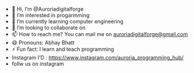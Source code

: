 - 👋 Hi, I’m @Auroriadigitalforge
- 👀 I’m interested in progarmming
- 🌱 I’m currently learning computer engineering 
- 💞️ I’m looking to collaborate on 
- 📫 How to reach me? You can mail me on auroriadigitalforge@gmail.com
- 😄 Pronouns: Abhay Bhatt
- ⚡ Fun fact: I learn and teach programming
-    Instagram I'D : https://www.instagram.com/auroria_programming_hub/
-    follw us on instagram

<!---
Auroriadigitalforge/Auroriadigitalforge is a ✨ special ✨ repository because its `README.md` (this file) appears on your GitHub profile.
You can click the Preview link to take a look at your changes.
--->
